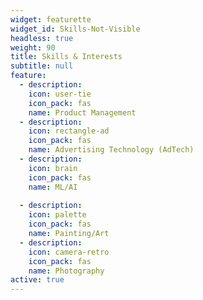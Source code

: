 ```yaml
---
widget: featurette
widget_id: Skills-Not-Visible
headless: true
weight: 90
title: Skills & Interests
subtitle: null
feature:
  - description: 
    icon: user-tie
    icon_pack: fas
    name: Product Management
  - description: 
    icon: rectangle-ad
    icon_pack: fas
    name: Advertising Technology (AdTech)
  - description: 
    icon: brain
    icon_pack: fas
    name: ML/AI
  
  - description: 
    icon: palette
    icon_pack: fas
    name: Painting/Art
  - description: 
    icon: camera-retro
    icon_pack: fas
    name: Photography
active: true
---
```

